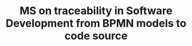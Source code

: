 ---
title: "MS on traceability in Software Development from BPMN models to code source"
description: |
   Systematic Mapping Study for stablishing the trends in traceability in software development where the requirements are managed with BPMN models. 


people:
  - docOlga
  - facultyMario

layout: project
last-updated: 2018-03-14
---